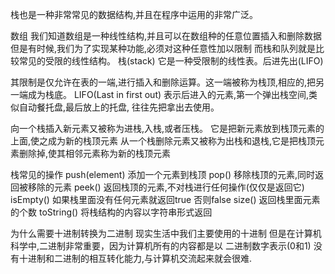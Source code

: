 栈也是一种非常常见的数据结构,并且在程序中运用的非常广泛。

数组
 我们知道数组是一种线性结构,并且可以在数组种的任意位置插入和删除数据
 但是有时候,我们为了实现某种功能,必须对这种任意性加以限制
 而栈和队列就是比较常见的受限的线性结构。
栈(stack)
它是一种受限制的线性表。后进先出(LIFO)

其限制是仅允许在表的一端,进行插入和删除运算。这一端被称为栈顶,相应的,把另一端成为栈底。
LIFO(Last in first out) 表示后进入的元素,第一个弹出栈空间,类似自动餐托盘,最后放上的托盘,
往往先把拿出去使用。

向一个栈插入新元素又被称为进栈,入栈,或者压栈。 它是把新元素放到栈顶元素的上面,使之成为新的栈顶元素
从一个栈删除元素又被称为出栈和退栈,它是把栈顶元素删除掉,使其相邻元素称为新的栈顶元素


 栈常见的操作
   push(element) 添加一个元素到栈顶
   pop()  移除栈顶的元素,同时返回被移除的元素
   peek() 返回栈顶的元素,不对栈进行任何操作(仅仅是返回它)
   isEmpty() 如果栈里面没有任何元素就返回true 否则false
   size() 返回栈里面元素的个数
   toString() 将栈结构的内容以字符串形式返回


   为什么需要十进制转换为二进制
      现实生活中我们主要使用的十进制
      但是在计算机科学中,二进制非常重要，因为计算机所有的内容都是以
      二进制数字表示(0和1)
      没有十进制和二进制的相互转化能力,与计算机交流起来就会很难.